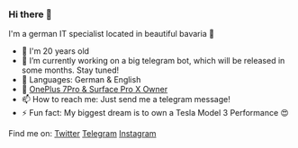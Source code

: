 ### Hi there 👋

I'm a german IT specialist located in beautiful bavaria 🌳

<!--
**matze19999/matze19999** is a ✨ _special_ ✨ repository because its `README.md` (this file) appears on your GitHub profile.
Here are some ideas to get you started:
-->

- 📅 I'm 20 years old
- 🔭 I’m currently working on a big telegram bot, which will be released in some months. Stay tuned!
- 💬 Languages: German & English
- 📱 [OnePlus 7Pro & Surface Pro X Owner](https://www.microsoft.com/en-us/p/surface-pro-x/8vdnrp2m6hhc?activetab=overview)
- 📫 How to reach me: Just send me a telegram message!
- ⚡ Fun fact: My biggest dream is to own a Tesla Model 3 Performance 😍

Find me on:
[Twitter](https://twitter.com/matze19999)
[Telegram](https://t.me/matze19999)
[Instagram](https://www.instagram.com/matze19999/)
